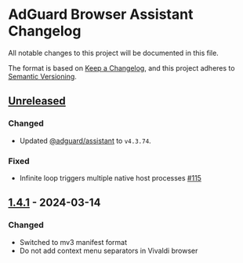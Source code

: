 # AdGuard Browser Assistant Changelog

All notable changes to this project will be documented in this file.

The format is based on [Keep a Changelog](https://keepachangelog.com/en/1.0.0/),
and this project adheres to [Semantic Versioning](https://semver.org/spec/v2.0.0.html).

## [Unreleased]

### Changed

- Updated [@adguard/assistant] to `v4.3.74`.

### Fixed

- Infinite loop triggers multiple native host processes [#115]

[Unreleased]: https://github.com/AdguardTeam/BrowserAssistant/compare/v1.4.1...HEAD
[#115]: https://github.com/AdguardTeam/BrowserAssistant/issues/115

## [1.4.1] - 2024-03-14

### Changed

- Switched to mv3 manifest format
- Do not add context menu separators in Vivaldi browser

[1.4.1]: https://github.com/AdguardTeam/BrowserAssistant/compare/v1.3.49...v1.4.1

[@adguard/assistant]: https://github.com/AdguardTeam/AdguardAssistant/blob/master/CHANGELOG.md
